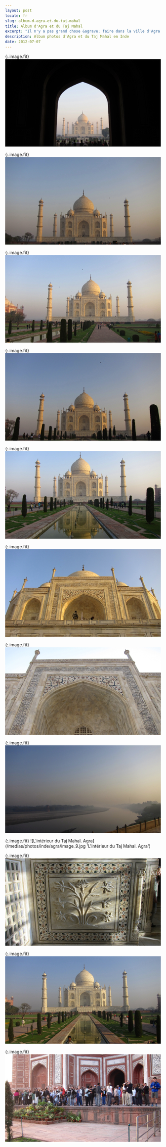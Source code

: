 ```yaml
---
layout: post
locale: fr
slug: album-d-agra-et-du-taj-mahal
title: Album d'Agra et du Taj Mahal
excerpt: "Il n'y a pas grand chose &agrave; faire dans la ville d'Agra si ce n'est d'aller voir le c&eacute;l&egrave;bre Taj Mahal. Prix d'entr&eacute;: 750 roupies pour les &eacute;trangers, 20 pour les locaux. Discrimination z&eacute;ro..."
description: Album photos d'Agra et du Taj Mahal en Inde
date: 2012-07-07
---
```


{:.image.fit}
![Ha! Le Taj Mahal fait son apparition au loin. Agra](/medias/photos/inde/agra/image_1.jpg 'Ha! Le Taj Mahal fait son apparition au loin. Agra')

{:.image.fit}
![Le Taj Mahal - Agra](/medias/photos/inde/agra/image_2.jpg 'Le Taj Mahal - Agra')

{:.image.fit}
![Le Taj Mahal - Agra](/medias/photos/inde/agra/image_3.jpg 'Le Taj Mahal - Agra')

{:.image.fit}
![Le Taj Mahal - Agra](/medias/photos/inde/agra/image_4.jpg 'Le Taj Mahal - Agra')

{:.image.fit}
![Le Taj Mahal - Agra](/medias/photos/inde/agra/image_5.jpg 'Le Taj Mahal - Agra')

{:.image.fit}
![Le Taj Mahal surveill&eacute; de pr&egrave;s par les militaires - Agra](/medias/photos/inde/agra/image_6.jpg 'Le Taj Mahal surveill&eacute; de pr&egrave;s par les militaires - Agra')

{:.image.fit}
![Le Taj Mahal - Agra](/medias/photos/inde/agra/image_7.jpg 'Le Taj Mahal - Agra')

{:.image.fit}
![la rivi&egrave;re Yamuna - Agra](/medias/photos/inde/agra/image_8.jpg 'la rivi&egrave;re Yamuna - Agra')

{:.image.fit}
![L'int&eacute;rieur du Taj Mahal. Agra](/medias/photos/inde/agra/image_9.jpg 'L'int&eacute;rieur du Taj Mahal. Agra')

{:.image.fit}
![Sculpture du Taj Mahal - Agra](/medias/photos/inde/agra/image_10.jpg 'Sculpture du Taj Mahal - Agra')

{:.image.fit}
![Le Taj Mahal - Agra](/medias/photos/inde/agra/image_11.jpg 'Le Taj Mahal - Agra')

{:.image.fit}
![Toujours blind&eacute; de monde qui veulent la m&ecirc;me photo parfaite.](/medias/photos/inde/agra/image_12.jpg 'Toujours blind&eacute; de monde qui veulent la m&ecirc;me photo parfaite.')
